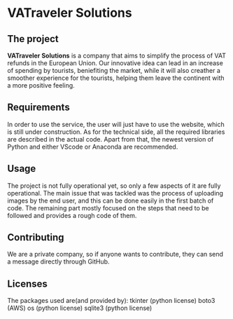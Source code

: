 # VATraveler Solutions

## The project

**VATraveler Solutions** is a company that aims to simplify the process of VAT refunds in the European Union. Our innovative idea
can lead in an increase of spending by tourists, beniefiting the market, while it will also creather a smoother experience for
the tourists, helping them leave the continent with a more positive feeling.

## Requirements
In order to use the service, the user will just have to use the website, which is still under construction. As for the technical side,
all the required libraries are described in the actual code. Apart from that, the newest version of Python and either VScode or Anaconda
are recommended.

## Usage
The project is not fully operational yet, so only a few aspects of it are fully operational. The main issue that was tackled was the process
of uploading images by the end user, and this can be done easily in the first batch of code. The remaining part mostly focused on the 
steps that need to be followed and provides a rough code of them.

## Contributing
We are a private company, so if anyone wants to contribute, they can send a message directly through GitHub.

## Licenses
The packages used are(and provided by):
tkinter (python license)
boto3 (AWS)
os (python license)
sqlite3 (python license)

